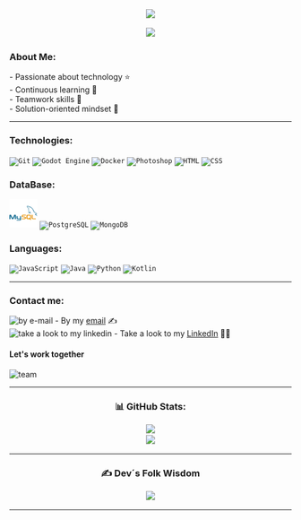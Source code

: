 

<div align="center">
<img width="auto" src="https://github.com/HernanVega753/HernanVega753/assets/135767976/a0d0b9c2-eefb-4c48-94ed-ea2a0c21f91f"/>
	
	
 [![](https://visitcount.itsvg.in/api?id=HernanVega753&icon=0&color=0)](https://visitcount.itsvg.in)
	
</div>

<div align="left">
<H3>
About Me:
</H3>
- Passionate about technology ⭐ <br>
- Continuous learning 📖 <br>
- Teamwork skills 🤝 <br>
- Solution-oriented mindset 🧠 <br>
</div>
<hr>
<div class:images align="left">

 <H3>Technologies:</H3>
	<code><img width="40" src="https://user-images.githubusercontent.com/25181517/192108372-f71d70ac-7ae6-4c0d-8395-51d8870c2ef0.png" alt="Git" title="Git"/></code>
  	<code><img width="40" src="https://cdn.jsdelivr.net/gh/devicons/devicon/icons/godot/godot-original.svg" alt="Godot Engine" /></code>
	<code><img width="40" src="https://cdn.jsdelivr.net/gh/devicons/devicon/icons/docker/docker-original.svg" alt="Docker" /></code>
 	<code><img width="40" src="https://cdn.jsdelivr.net/gh/devicons/devicon/icons/photoshop/photoshop-plain.svg" alt="Photoshop" /></code>
  	<code><img width="50" src="https://user-images.githubusercontent.com/25181517/192158954-f88b5814-d510-4564-b285-dff7d6400dad.png" alt="HTML" title="HTML"/></code>
   	<code><img width="50" src="https://user-images.githubusercontent.com/25181517/183898674-75a4a1b1-f960-4ea9-abcb-637170a00a75.png" alt="CSS" title="CSS"/></code>
<H3>DataBase:</H3>
	<code><img width="50" src="https://raw.githubusercontent.com/devicons/devicon/master/icons/mysql/mysql-original-wordmark.svg" alt="android"/></code>
	<code><img width="40" src="https://cdn.jsdelivr.net/gh/devicons/devicon/icons/postgresql/postgresql-original.svg" alt="PostgreSQL" /></code>
  	<code><img width="40" src="https://cdn.jsdelivr.net/gh/devicons/devicon/icons/mongodb/mongodb-original.svg" alt="MongoDB" /></code>
 <H3>Languages:</H3>
	<code><img width="40" src="https://user-images.githubusercontent.com/25181517/117447155-6a868a00-af3d-11eb-9cfe-245df15c9f3f.png" alt="JavaScript" title="JavaScript"/></code>
	<code><img width="50" src="https://user-images.githubusercontent.com/25181517/117201156-9a724800-adec-11eb-9a9d-3cd0f67da4bc.png" alt="Java" title="Java"/></code>
	<code><img width="40" src="https://user-images.githubusercontent.com/25181517/183423507-c056a6f9-1ba8-4312-a350-19bcbc5a8697.png" alt="Python" title="Python"/></code>
 	<code><img width="40" src="https://cdn.jsdelivr.net/gh/devicons/devicon/icons/kotlin/kotlin-original.svg" alt="Kotlin" /></code>
	
</div>

<div align = "left">

<hr>

<H3>Contact me:</H3>

</div>
<div align = "left">
<p>
	
<div>
	
	
 ![by e-mail](https://github.com/HernanVega753/HernanVega753/assets/135767976/53990dbd-913f-4c2f-a3d8-2df6aef6e9af "e-mail") - By my [email](<hervega123@gmail.com>) ✍️ <br>
![take a look to my linkedin](https://github.com/HernanVega753/HernanVega753/assets/135767976/d4b915dc-70a3-44a4-b0b0-14768b5011f8 "LinkedIn") - Take a look to my [LinkedIn](www.linkedin.com/in/hernán-pablo-vega-aa2304278) 👨‍💼</div> 
</p>

</div>
<H4 align="left">Let's work together</H4>
<p align="left">
	<img width = "auto"  src="https://github.com/HernanVega753/HernanVega753/assets/135767976/bec74268-9e3d-44d4-aac5-668825fa8563.gif" alt="team" title="team"/>
</p>
<hr>
<div align="center">
	
	
<H3> 📊 GitHub Stats: </H3>

	
![](https://github-readme-stats.vercel.app/api?username=HernanVega753&theme=prussian&hide_border=false&include_all_commits=false&count_private=false)<br/>
![](https://github-readme-streak-stats.herokuapp.com/?user=HernanVega753&theme=prussian&hide_border=false)

<hr>



<H3> ✍️ Dev´s Folk Wisdom </H3>

	

![](https://quotes-github-readme.vercel.app/api?type=horizontal&theme=radical)

---

	


</div>
<!-- Proudly created with GPRM ( https://gprm.itsvg.in ) -->





<!--
**HernanVega753/HernanVega753** is a ✨ _special_ ✨ repository because its `README.md` (this file) appears on your GitHub profile.

Here are some ideas to get you started:

- 🔭 I’m currently working on my self
- 🌱 I’m currently learning Python, Java, JavaScript, MySQL, Html, CSS.
- 👯 I’m looking to collaborate on proyects 
- 🤔 I’m looking for help with ...
- 💬 Ask me about ...
- 📫 How to reach me: ...
- 😄 Pronouns: ...
- ⚡ Fun fact: ...
-->
